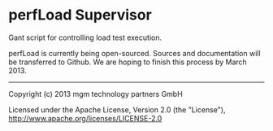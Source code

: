 # perfLoad Supervisor

Gant script for controlling load test execution.

perfLoad is currently being open-sourced. Sources and documentation
will be transferred to Github. We are hoping to finish this process
by March 2013.

---

Copyright (c) 2013 mgm technology partners GmbH

Licensed under the Apache License, Version 2.0 (the "License"),
http://www.apache.org/licenses/LICENSE-2.0
